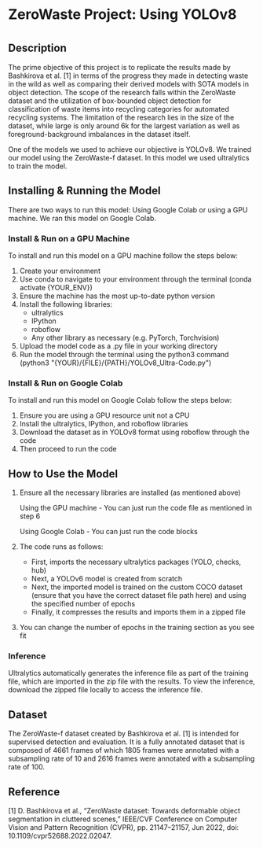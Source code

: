 # ZeroWaste Project: Using YOLOv8
#
## Description
The prime objective of this project is to replicate the results made by Bashkirova et al. [1] in terms of the progress they made in detecting waste in the wild as well as comparing their derived models with SOTA models in object detection. The scope of the research falls within the ZeroWaste dataset and the utilization of box-bounded object detection for classification of waste items into recycling categories for automated recycling systems. The limitation of the research lies in the size of the dataset, while large is only around 6k for the largest variation as well as foreground-background imbalances in the dataset itself.

One of the models we used to achieve our objective is YOLOv8. We trained our model using the ZeroWaste-f dataset. In this model we used ultralytics to train the model.

## Installing & Running the Model
There are two ways to run this model: Using Google Colab or using a GPU machine. We ran this model on Google Colab.

### Install & Run on a GPU Machine
To install and run this model on a GPU machine follow the steps below:
1. Create your environment
2. Use conda to navigate to your environment through the terminal (conda activate {YOUR_ENV})
3. Ensure the machine has the most up-to-date python version
4. Install the following libraries:
   - ultralytics
   - IPython
   - roboflow
   - Any other library as necessary (e.g. PyTorch, Torchvision)
5. Upload the model code as a .py file in your working directory
6. Run the model through the terminal using the python3 command (python3 "{YOUR}/{FILE}/{PATH}/YOLOv8_Ultra-Code.py")

### Install & Run on Google Colab
To install and run this model on Google Colab follow the steps below:
1. Ensure you are using a GPU resource unit not a CPU
2. Install the ultralytics, IPython, and roboflow libraries
3. Download the dataset as in YOLOv8 format using roboflow through the code
4. Then proceed to run the code
   
## How to Use the Model
1. Ensure all the necessary libraries are installed (as mentioned above)

    Using the GPU machine - You can just run the code file as mentioned in step 6

    Using Google Colab - You can just run the code blocks
2. The code runs as follows:
   - First, imports the necessary ultralytics packages (YOLO, checks, hub)
   - Next, a YOLOv6 model is created from scratch
   - Next, the imported model is trained on the custom COCO dataset (ensure that you have the correct dataset file path here) and using the specified number of epochs
   - Finally, it compresses the results and imports them in a zipped file
3. You can change the number of epochs in the training section as you see fit

### Inference
Ultralytics automatically generates the inference file as part of the training file, which are imported in the zip file with the results.
To view the inference, download the zipped file locally to access the inference file.

## Dataset
The ZeroWaste-f dataset created by Bashkirova et al. [1] is intended for supervised detection and evaluation. It is a fully annotated dataset that is composed of 4661 frames of which 1805 frames were annotated with a subsampling rate of 10 and 2616 frames were annotated with a subsampling rate of 100.

## Reference
[1] D. Bashkirova et al., “ZeroWaste dataset: Towards deformable object segmentation in cluttered scenes,” IEEE/CVF Conference on Computer Vision and Pattern Recognition (CVPR), pp. 21147–21157, Jun 2022, doi: 10.1109/cvpr52688.2022.02047.

